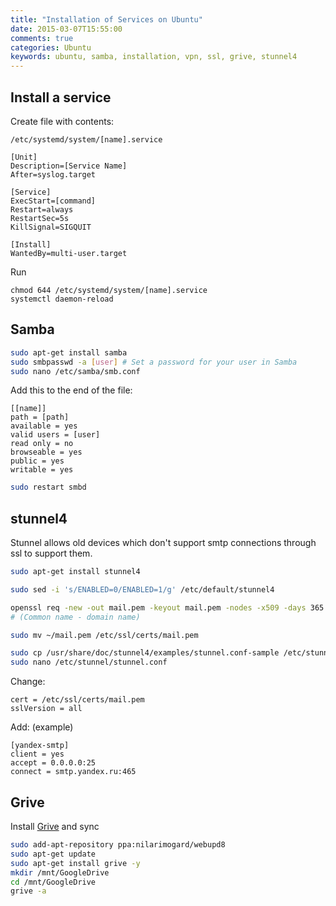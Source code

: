 ```yaml
---
title: "Installation of Services on Ubuntu"
date: 2015-03-07T15:55:00
comments: true
categories: Ubuntu
keywords: ubuntu, samba, installation, vpn, ssl, grive, stunnel4
---
```


## Install a service

Create file with contents:

```
/etc/systemd/system/[name].service

[Unit]
Description=[Service Name]
After=syslog.target

[Service]
ExecStart=[command]
Restart=always
RestartSec=5s
KillSignal=SIGQUIT

[Install]
WantedBy=multi-user.target
```

Run

```
chmod 644 /etc/systemd/system/[name].service
systemctl daemon-reload
```

## Samba

```bash
sudo apt-get install samba
sudo smbpasswd -a [user] # Set a password for your user in Samba
sudo nano /etc/samba/smb.conf
```

Add this to the end of the file:

```
[[name]]
path = [path]
available = yes
valid users = [user]
read only = no
browseable = yes
public = yes
writable = yes
```

```bash
sudo restart smbd
```

## stunnel4

Stunnel allows old devices which don't support smtp connections through ssl to support them.

```bash
sudo apt-get install stunnel4

sudo sed -i 's/ENABLED=0/ENABLED=1/g' /etc/default/stunnel4

openssl req -new -out mail.pem -keyout mail.pem -nodes -x509 -days 365
# (Common name - domain name)

sudo mv ~/mail.pem /etc/ssl/certs/mail.pem

sudo cp /usr/share/doc/stunnel4/examples/stunnel.conf-sample /etc/stunnel/stunnel.conf
sudo nano /etc/stunnel/stunnel.conf
```

Change:

```
cert = /etc/ssl/certs/mail.pem
sslVersion = all
```

Add: (example)

```
[yandex-smtp]
client = yes
accept = 0.0.0.0:25
connect = smtp.yandex.ru:465
```

## Grive

Install [Grive](https://github.com/Grive/grive) and sync

```bash
sudo add-apt-repository ppa:nilarimogard/webupd8
sudo apt-get update
sudo apt-get install grive -y
mkdir /mnt/GoogleDrive
cd /mnt/GoogleDrive
grive -a
```
